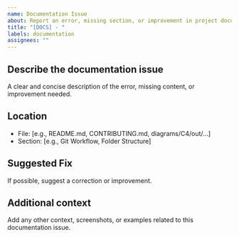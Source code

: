 ```yaml
---
name: Documentation Issue
about: Report an error, missing section, or improvement in project documentation
title: "[DOCS] - "
labels: documentation
assignees: ""
---
```


## Describe the documentation issue
A clear and concise description of the error, missing content, or improvement needed.

## Location
- File: [e.g., README.md, CONTRIBUTING.md, diagrams/C4/out/...]
- Section: [e.g., Git Workflow, Folder Structure]

## Suggested Fix
If possible, suggest a correction or improvement.

## Additional context
Add any other context, screenshots, or examples related to this documentation issue.
